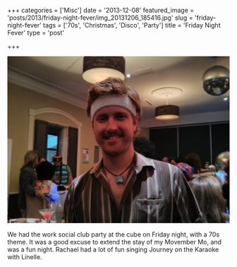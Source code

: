 +++
categories = ['Misc']
date = '2013-12-08'
featured_image = 'posts/2013/friday-night-fever/img_20131206_185416.jpg'
slug = 'friday-night-fever'
tags = ['70s', 'Christmas', 'Disco', 'Party']
title = 'Friday Night Fever'
type = 'post'

+++

![70s](img_20131206_185416.jpg)

We had the work social club party at the cube on Friday night, with a 70s theme. It was a good excuse to extend the stay of my Movember Mo, and was a fun night. Rachael had a lot of fun singing Journey on the Karaoke with Linelle.